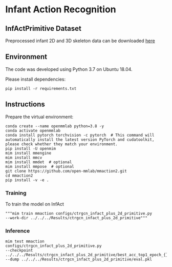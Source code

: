 # Infant Action Recognition

## InfActPrimitive Dataset
<a name="InfActPrimitive"></a>
Preprocessed  infant 2D and 3D skeleton data can be downloaded 
[here](https://drive.google.com/file/d/1TiuTul5b5XtJgKZeOCnrAH8WKmxb6Rld/view?usp=sharing)


## Environment
<a name="environment"></a>
The code was developed using Python 3.7 on Ubuntu 18.04.

Please install dependencies:
   ```
   pip install -r requirements.txt
   ```


## Instructions

Prepare the virtual environment:

```shell
conda create --name openmmlab python=3.8 -y
conda activate openmmlab
conda install pytorch torchvision -c pytorch  # This command will automatically install the latest version PyTorch and cudatoolkit, please check whether they match your environment.
pip install -U openmim
mim install mmengine
mim install mmcv
mim install mmdet  # optional
mim install mmpose  # optional
git clone https://github.com/open-mmlab/mmaction2.git
cd mmaction2
pip install -v -e .
```

### Training
To train the model on InfAct

```
"""mim train mmaction configs/ctrgcn_infact_plus_2d_primitive.py 
--work-dir ../../../Results/ctrgcn_infact_plus_2d_primitive"""
```

### Inference


```
mim test mmaction 
configs/ctrgcn_infact_plus_2d_primitive.py 
--checkpoint ../../../Results/ctrgcn_infact_plus_2d_primitive/best_acc_top1_epoch_{}.pth 
--dump ../../../Results/ctrgcn_infact_plus_2d_primitive/eval.pkl
```




